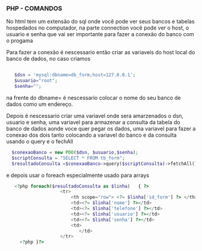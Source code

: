 ### PHP - COMANDOS
 No html tem um extensão do sql onde você pode ver seus bancos e tabelas hospedados no computador, na parte connection você pode ver o host, o usuario e senha que vai ser importante para fazer a conexão do banco com o progama

Para fazer a conexão é nescessario então criar as variaveis do host local do banco de dados, no caso criamos  
```php

   $dsn = 'mysql:dbname=db_form;host=127.0.0.1';
   $usuario="root";
   $senha="";
```
   na frente do dbname= é nescessario colocar o nome do seu banco de dados como um endereço.

   Depois é nescessario criar uma variavel onde sera amarzenados o dsn, usuario e senha, uma variavel para armazenar a consulta da tabela do banco de dados aonde voce quer pegar os dados, uma variavel para fazer a conexao dos dois tanto colocando a variavel do banco e da consulta usando o query e o fechAll

  
 ```php 
   $conexaoBanco = new PDO($dsn, $usuario,$senha);
   $scriptConsulta = "SELECT * FROM tb_form";
   $resultadoConsulta =$conexaoBanco->query($scriptConsulta)->fetchAll();
  ```
  e depois usar o foreach especialmente usado para arrays 
```php
   <?php foreach($resultadoConsulta as $linha)   { ?>
                    <tr>
                        <th scope="row"> <?= $linha['id_form'] ?> </th>
                        <td><?= $linha['nome'] ?></td>
                        <td><?= $linha['telefone'] ?></td>
                        <td><?= $linha['usuario'] ?></td>
                        <td><?= $linha['senha'] ?></td>
                        <td>
                           </td>
                    </tr>
     <?php }?>
 ```    









 ```